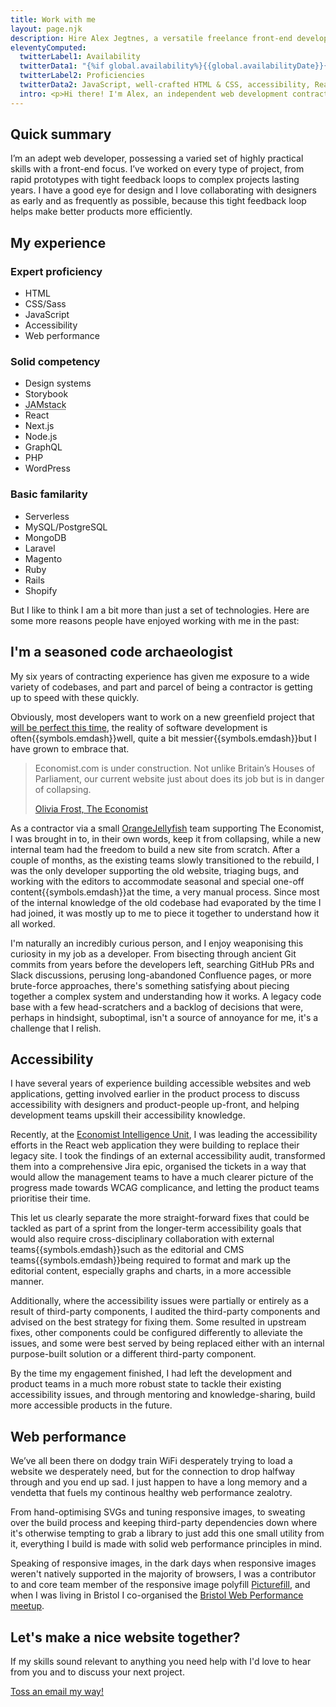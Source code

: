 ```yaml
---
title: Work with me
layout: page.njk
description: Hire Alex Jegtnes, a versatile freelance front-end developer.
eleventyComputed:
  twitterLabel1: Availability
  twitterData1: "{%if global.availability%}{{global.availabilityDate}}{%else%}None{%endif%}"
  twitterLabel2: Proficiencies
  twitterData2: JavaScript, well-crafted HTML & CSS, accessibility, React, web performance
  intro: <p>Hi there! I'm Alex, an independent web development contractor based in London. I develop fast, accessible, and beautiful websites and web apps.</p>{% if global.availability %}<p><strong>I have availability for new projects {{ global.availabilityDate }}</strong>, either remotely or on-site in London.</p><p>I have ten years of experience working with clients ranging from startups and design studios to large corporations and banks. Read on to find out what I can bring to your organisation.</p>{% endif %}
---
```


## Quick summary

I’m an adept web developer, possessing a varied set of highly practical skills with a front-end focus. I’ve worked on every type of project, from rapid prototypes with tight feedback loops to complex projects lasting years. I have a good eye for design and I love collaborating with designers as early and as frequently as possible, because this tight feedback loop helps make better products more efficiently.

## My experience

<article class="flex-grid flex-grid--equal">
  <section class="flow">
    <h3 class="delta" id="expert-proficiency">Expert proficiency</h3>
    <ul>
      <li>HTML</li>
      <li>CSS/Sass</li>
      <li>JavaScript</li>
      <li>Accessibility</li>
      <li>Web performance</li>
    </ul>
  </section>
  <section class="flow">
    <h3 class="delta" id="good-competency">Solid competency</h3>
    <ul>
      <li>Design systems</li>
      <li>Storybook</li>
      <li><abbr title="JavaScript, APIs, Markup">JAMstack</abbr></li>
      <li>React</li>
      <li>Next.js</li>
      <li>Node.js</li>
      <li>GraphQL</li>
      <li>PHP</li>
      <li>WordPress</li>
    </ul>
  </section>
  <section class="flow">
    <h3 class="delta" id="basic-proficiency">Basic familarity</h3>
    <ul>
      <li>Serverless</li>
      <li>MySQL/PostgreSQL</li>
      <li>MongoDB</li>
      <li>Laravel</li>
      <li>Magento</li>
      <li>Ruby</li>
      <li>Rails</li>
      <li>Shopify</li>
    </ul>
  </section>
</article>

But I like to think I am a bit more than just a set of technologies. Here are some more reasons people have enjoyed working with me in the past:

## I'm a seasoned code archaeologist

My six years of contracting experience has given me exposure to a wide variety of codebases, and part and parcel of being a contractor is getting up to speed with these quickly.

Obviously, most developers want to work on a new greenfield project that [will be perfect this time](https://bonkersworld.net/building-software), the reality of software development is often{{symbols.emdash}}well, quite a bit messier{{symbols.emdash}}but I have grown to embrace that.

<blockquote>
  <p>Economist.com is under construction. Not unlike Britain’s Houses of Parliament, our current website just about does its job but is in danger of collapsing.</p>

  <a href="https://medium.com/severe-contest/why-were-starting-from-scratch-with-the-economist-s-new-website-62e390e385e6">Olivia Frost, The Economist</a>
</blockquote>

As a contractor via a small [OrangeJellyfish](https://www.orangejellyfish.com/) team supporting The Economist, I was brought in to, in their own words, keep it from collapsing, while a new internal team had the freedom to build a new site from scratch. After a couple of months, as the existing teams slowly transitioned to the rebuild, I was the only developer supporting the old website, triaging bugs, and working with the editors to accommodate seasonal and special one-off content{{symbols.emdash}}at the time, a very manual process. Since most of the internal knowledge of the old codebase had evaporated by the time I had joined, it was mostly up to me to piece it together to understand how it all worked.

I'm naturally an incredibly curious person, and I enjoy weaponising this curiosity in my job as a developer. From bisecting through ancient Git commits from years before the developers left, searching GitHub PRs and Slack discussions, perusing long-abandoned Confluence pages, or more brute-force approaches, there's something satisfying about piecing together a complex system and understanding how it works. A legacy code base with a few head-scratchers and a backlog of decisions that were, perhaps in hindsight, suboptimal, isn't a source of annoyance for me, it's a challenge that I relish.

## Accessibility 

I have several years of experience building accessible websites and web applications, getting involved earlier in the product process to discuss accessibility with designers and product-people up-front, and helping development teams upskill their accessibility knowledge.

Recently, at the [Economist Intelligence Unit](https://www.eiu.com), I was leading the accessibility efforts in the React web application they were building to replace their legacy site. I took the findings of an external accessibility audit, transformed them into a comprehensive Jira epic, organised the tickets in a way that would allow the management teams to have a much clearer picture of the progress made towards WCAG complicance, and letting the product teams prioritise their time.

This let us clearly separate the more straight-forward fixes that could be tackled as part of a sprint from the longer-term accessibility goals that would also require cross-disciplinary collaboration with external teams{{symbols.emdash}}such as the editorial and CMS teams{{symbols.emdash}}being required to format and mark up the editorial content, especially graphs and charts, in a more accessible manner.

Additionally, where the accessibility issues were partially or entirely as a result of third-party components, I audited the third-party components and advised on the best strategy for fixing them. Some resulted in upstream fixes, other components could be configured differently to alleviate the issues, and some were best served by being replaced either with an internal purpose-built solution or a different third-party component.

By the time my engagement finished, I had left the development and product teams in a much more robust state to tackle their existing accessibility issues, and through mentoring and knowledge-sharing, build more accessible products in the future.

## Web performance

We’ve all been there on dodgy train WiFi desperately trying to load a website we desperately need, but for the connection to drop halfway through and you end up sad. I just happen to have a long memory and a vendetta that fuels my continous healthy web performance zealotry.

From hand-optimising SVGs and tuning responsive images, to sweating over the build process and keeping third-party dependencies down where it's otherwise tempting to grab a library to just add this one small utility from it, everything I build is made with solid web performance principles in mind.

Speaking of responsive images, in the dark days when responsive images weren't natively supported in the majority of browsers, I was a contributor to and core team member of the responsive image polyfill [Picturefill](http://scottjehl.github.io/picturefill/), and when I was living in Bristol I co-organised the [Bristol Web Performance meetup](https://mobile.twitter.com/bristolwebperf).

## Let's make a nice website together?

If my skills sound relevant to anything you need help with I'd love to hear from you and to discuss your next project.

<a class="btn" href="mailto:alex@jegtnes.com?subject=Contracting%20inquiry">Toss an email my way!</a>
